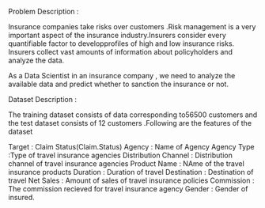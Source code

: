 Problem Description : 

Insurance companies take risks over customers .Risk management is a very important aspect of the insurance industry.Insurers consider every quantifiable factor to developprofiles of high and low insurance risks. Insurers collect vast amounts of information about policyholders and analyze the data.

As a Data Scientist in an insurance company , we need to analyze the available data and predict whether to sanction the insurance  or not.

Dataset Description :
 
The training dataset consists of data corresponding to56500 customers and the test dataset consists of 12 customers .Following are the features of the dataset 

Target : Claim Status(Claim.Status)
Agency : Name of Agency
Agency Type :Type of travel insurance agencies
Distribution Channel : Distribution channel of travel insurance agencies
Product Name : NAme of the travel insurance products
Duration : Duration of travel
Destination : Destination of travel
Net Sales : Amount of sales of travel insurance policies
Commission : The commission recieved for travel insurance agency
Gender : Gender of insured.
